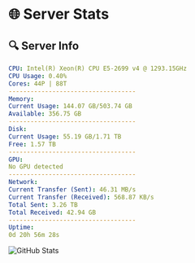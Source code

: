 # 🌐 Server Stats
## 🔍 Server Info
```yaml
CPU: Intel(R) Xeon(R) CPU E5-2699 v4 @ 1293.15GHz
CPU Usage: 0.40%
Cores: 44P | 88T
-----------------------------------
Memory:
Current Usage: 144.07 GB/503.74 GB
Available: 356.75 GB
-----------------------------------
Disk:
Current Usage: 55.19 GB/1.71 TB
Free: 1.57 TB
-----------------------------------
GPU:
No GPU detected
-----------------------------------
Network:
Current Transfer (Sent): 46.31 MB/s
Current Transfer (Received): 568.87 KB/s
Total Sent: 3.26 TB
Total Received: 42.94 GB
-----------------------------------
Uptime:
0d 20h 56m 28s
```
![GitHub Stats](https://img.shields.io/badge/Updated-2025-03-08_18:19:17-blue)
